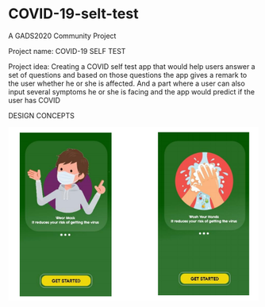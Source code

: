 # COVID-19-selt-test
A GADS2020 Community Project

Project name: COVID-19 SELF TEST

Project idea: Creating a COVID self test app that would help users answer a set of questions and based on those questions the app gives a remark to the user whether he or she is affected. And a part where a user can also input several symptoms he or she is facing and the app would predict if the user has COVID

DESIGN CONCEPTS

<img src="https://github.com/Mobile-health-28/COVID-19-selt-test/blob/main/assets/screenshots/Screenshot%20(843).png">
